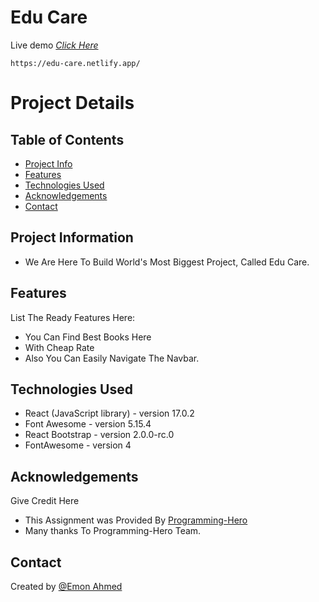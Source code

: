 # Edu Care
Live demo [_Click Here_](https://edu-care.netlify.app/)

```
https://edu-care.netlify.app/
```


# Project Details

## Table of Contents
* [Project Info](#project-information)
* [Features](#features)
* [Technologies Used](#technologies-used)
* [Acknowledgements](#acknowledgements)
* [Contact](#contact)


## Project Information
- We Are Here To Build World's Most Biggest Project, Called Edu Care.


## Features
List The Ready Features Here:
- You Can Find Best Books Here
- With Cheap Rate
- Also You Can Easily Navigate The Navbar.


## Technologies Used
- React (JavaScript library) - version 17.0.2
- Font Awesome - version 5.15.4
- React Bootstrap - version 2.0.0-rc.0
- FontAwesome - version 4


## Acknowledgements
Give Credit Here
- This Assignment was Provided By [Programming-Hero](https://web.programming-hero.com/)
- Many thanks To Programming-Hero Team.


## Contact
Created by [@Emon Ahmed](https://www.emonahmed.com/)